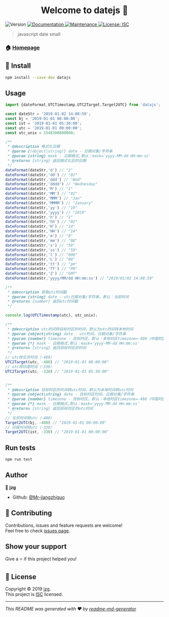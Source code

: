 <h1 align="center">Welcome to datejs 👋</h1>
<p>
  <img alt="Version" src="https://img.shields.io/npm/v/datejs.svg">
  <a href="https://github.com/Mr-jiangzhiguo/datejs#readme">
    <img alt="Documentation" src="https://img.shields.io/badge/documentation-yes-brightgreen.svg" target="_blank" />
  </a>
  <a href="https://github.com/Mr-jiangzhiguo/datejs/graphs/commit-activity">
    <img alt="Maintenance" src="https://img.shields.io/badge/Maintained%3F-yes-green.svg" target="_blank" />
  </a>
  <a href="https://github.com/Mr-jiangzhiguo/datejs/blob/master/LICENSE">
    <img alt="License: ISC" src="https://img.shields.io/badge/License-ISC-yellow.svg" target="_blank" />
  </a>
</p>

> javascript date small

### 🏠 [Homepage](https://github.com/Mr-jiangzhiguo/datejs#readme)

## 🚀 Install

```sh
npm install --save-dev datajs
```

## Usage

```javascript
import {dateFormat,UTCTimestamp,UTC2Target,Target2UTC} from 'datajs';

const dateStr = '2019-01-02 14:08:59';
const bj = '2019-01-01 08:00:00';
const ist = '2019-01-01 05:30:00';
const utc = '2019-01-01 00:00:00';
const utc_unix = 1546300800000;

/**
 * @description 格式化日期
 * @param {(object|string)} date - 日期对象/字符串
 * @param {string} mask - 日期格式,默认：mask='yyyy-MM-dd HH:mm:ss'
 * @returns {string} 返回格式化后的日期
 */
dateFormat(dateStr,'d') // "2"
dateFormat(dateStr,'dd') // "02"
dateFormat(dateStr,'ddd') // "Wed"
dateFormat(dateStr,'dddd') // "Wednesday"
dateFormat(dateStr,'M') // "1"
dateFormat(dateStr,'MM') // "01"
dateFormat(dateStr,'MMM') // "Jan"
dateFormat(dateStr,'MMMM') // "January"
dateFormat(dateStr,'yy') // "19"
dateFormat(dateStr,'yyyy') // "2019"
dateFormat(dateStr,'h') // "2"
dateFormat(dateStr,'hh') // "02"
dateFormat(dateStr,'H') // "14"
dateFormat(dateStr,'HH') // "14"
dateFormat(dateStr,'m') // "8"
dateFormat(dateStr,'mm') // "08"
dateFormat(dateStr,'s') // "59"
dateFormat(dateStr,'ss') // "59"
dateFormat(dateStr,'l') // "000"
dateFormat(dateStr,'L') // "00"
dateFormat(dateStr,'tt') // "pm"
dateFormat(dateStr,'TT') // "PM"
dateFormat(dateStr,'Z') // "GMT"
dateFormat(dateStr,'yyyy/MM/dd HH:mm:ss') // "2019/01/02 14:08:59"

/**
 * @description 获取utc时间戳
 * @param {string} date - utc日期对象/字符串，默认：当前时间
 * @returns {number} 返回utc时间戳
 */

console.log(UTCTimestamp(utc), utc_unix);

/**
 * @description utc时间转目标时区的时间，默认为utc时间转本地时间
 * @param {object|string} date - utc时间，日期对象/字符串
 * @param {number} timezone - 目标时区，默认：本地时区timezone=-480（中国时区+0800）
 * @param {*} mask - 日期格式,默认：mask='yyyy-MM-dd HH:mm:ss'
 * @returns {string} 返回目标时区的时间
 */
// utc转北京时间（-480）
UTC2Target(utc, -480) // "2019-01-01 08:00:00"
// utc转印度时间（-330）
UTC2Target(utc, -330) // "2019-01-01 05:30:00"


/**
 * @description 目标时区的时间转utc时间，默认为本地时间转utc时间
 * @param {object|string} date - 目标时区时间，日期对象/字符串
 * @param {number} timezone - 目标时区，默认：本地时区timezone=-480（中国时区+0800）
 * @param {*} mask - 日期格式,默认：mask='yyyy-MM-dd HH:mm:ss'
 * @returns {string} 返回目标时区的utc时间
 */
// 北京时间转utc（-480）
Target2UTC(bj, -480) // "2019-01-01 00:00:00"
// 印度时间转utc（-330）
Target2UTC(ist, -330) // "2019-01-01 00:00:00"

```

## Run tests

```sh
npm run test
```

## Author

👤 **jzg**

* Github: [@Mr-jiangzhiguo](https://github.com/Mr-jiangzhiguo)

## 🤝 Contributing

Contributions, issues and feature requests are welcome!<br />Feel free to check [issues page](https://github.com/Mr-jiangzhiguo/datejs/issues).

## Show your support

Give a ⭐️ if this project helped you!

## 📝 License

Copyright © 2019 [jzg](https://github.com/Mr-jiangzhiguo).<br />
This project is [ISC](https://github.com/Mr-jiangzhiguo/datejs/blob/master/LICENSE) licensed.

***
_This README was generated with ❤️ by [readme-md-generator](https://github.com/kefranabg/readme-md-generator)_

